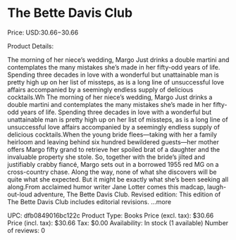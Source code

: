 # The Bette Davis Club

Price: USD:$30.66-$30.66

Product Details:

The morning of her niece’s wedding, Margo Just drinks a double martini and contemplates the many mistakes she’s made in her fifty-odd years of life. Spending three decades in love with a wonderful but unattainable man is pretty high up on her list of missteps, as is a long line of unsuccessful love affairs accompanied by a seemingly endless supply of delicious cocktails.Wh The morning of her niece’s wedding, Margo Just drinks a double martini and contemplates the many mistakes she’s made in her fifty-odd years of life. Spending three decades in love with a wonderful but unattainable man is pretty high up on her list of missteps, as is a long line of unsuccessful love affairs accompanied by a seemingly endless supply of delicious cocktails.When the young bride flees—taking with her a family heirloom and leaving behind six hundred bewildered guests—her mother offers Margo fifty grand to retrieve her spoiled brat of a daughter and the invaluable property she stole. So, together with the bride’s jilted and justifiably crabby fiancé, Margo sets out in a borrowed 1955 red MG on a cross-country chase. Along the way, none of what she discovers will be quite what she expected. But it might be exactly what she’s been seeking all along.From acclaimed humor writer Jane Lotter comes this madcap, laugh-out-loud adventure, The Bette Davis Club. Revised edition: This edition of The Bette Davis Club includes editorial revisions. ...more

UPC: dfb0849016bc122c
Product Type: Books
Price (excl. tax): $30.66
Price (incl. tax): $30.66
Tax: $0.00
Availability: In stock (1 available)
Number of reviews: 0